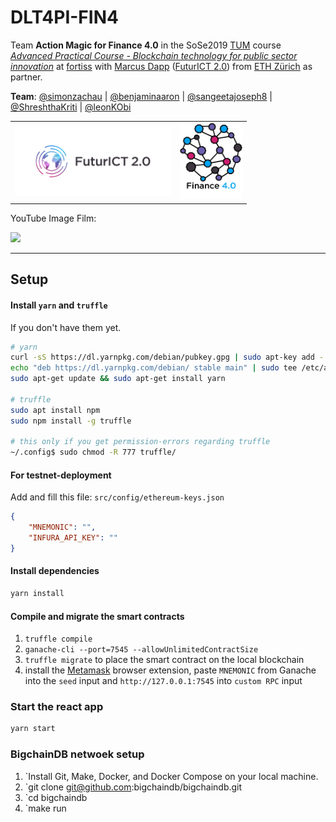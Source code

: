 # DLT4PI-FIN4
Team **Action Magic for Finance 4.0** in the SoSe2019 [TUM](https://www.tum.de/) course [*Advanced Practical Course - Blockchain technology for public sector innovation*](https://campus.tum.de/tumonline/wbLv.wbShowLVDetail?pStpSpNr=950404716&pSpracheNr=2) at [fortiss](https://www.fortiss.org/) with [Marcus Dapp](http://digisus.com/) ([FuturICT 2.0](https://futurict2.eu/)) from [ETH Zürich](https://www.ethz.ch/) as partner.

**Team**: [@simonzachau](https://github.com/simonzachau) | [@benjaminaaron](https://github.com/benjaminaaron) |  [@sangeetajoseph8](https://github.com/sangeetajoseph8) | [@ShreshthaKriti](https://github.com/ShreshthaKriti) | [@leonKObi](https://github.com/leonKObi)

<table border="0"><tr><td>
<a href="https://futurict2.eu/"><img src="public/project-logos/FuturICT2_logo_on_white.png" width="250" ></a></td>
<td>
<img src="public/project-logos/Fin4_logo_on_white.jpg" width="100">
</td></tr></table>

YouTube Image Film:

[![](http://img.youtube.com/vi/oNlKdHjvExo/0.jpg)](http://www.youtube.com/watch?v=oNlKdHjvExo "Finance 4.0")

---

## Setup

#### Install `yarn` and `truffle`
If you don't have them yet.

```sh
# yarn
curl -sS https://dl.yarnpkg.com/debian/pubkey.gpg | sudo apt-key add -
echo "deb https://dl.yarnpkg.com/debian/ stable main" | sudo tee /etc/apt/sources.list.d/yarn.list
sudo apt-get update && sudo apt-get install yarn

# truffle
sudo apt install npm
sudo npm install -g truffle

# this only if you get permission-errors regarding truffle
~/.config$ sudo chmod -R 777 truffle/
```

#### For testnet-deployment 
Add and fill this file: `src/config/ethereum-keys.json`
```json
{
    "MNEMONIC": "",
    "INFURA_API_KEY": ""
}
```

#### Install dependencies
```sh
yarn install
```

#### Compile and migrate the smart contracts

1. `truffle compile`
2. `ganache-cli --port=7545 --allowUnlimitedContractSize`
3. `truffle migrate` to place the smart contract on the local blockchain
4. install the [Metamask](https://metamask.io/) browser extension, paste `MNEMONIC` from Ganache into the `seed` input and `http://127.0.0.1:7545` into `custom RPC` input

### Start the react app
```sh
yarn start
```

[//]: <> (
Via the gear-icon in Ganache, *Add Project* and select the `truffle-config.js` to add this project and therewith be able to see the values in the smart contract. Click *Save and Restart* top right. This might throw an error on Ganache - if that happens it doesn't seem possible to see the smart contract via Ganache unfortunately. TODO: fix this?
)

### BigchainDB netwoek setup 

1. `Install Git, Make, Docker, and Docker Compose on your local machine.
2. `git clone git@github.com:bigchaindb/bigchaindb.git
3. `cd bigchaindb
4. `make run
